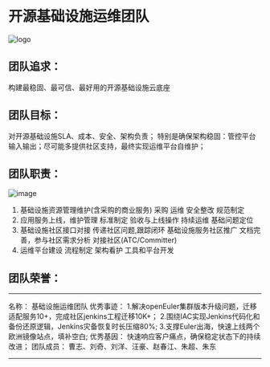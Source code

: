 # 开源基础设施运维团队
![logo](https://user-images.githubusercontent.com/57275663/177911985-0cd5a713-0360-4a4f-983a-306c5f968cb5.jpg)

## 团队追求： 
构建最稳固、最可信、最好用的开源基础设施云底座

## 团队目标：
对开源基础设施SLA、成本、安全、架构负责；
特别是确保架构稳固：管控平台输入输出；尽可能多提供社区支持，最终实现运维平台自维护；

## 团队职责：
![image](https://user-images.githubusercontent.com/57275663/177903702-5ce20eb4-bf0d-4fbd-aad7-8d297153d2d1.png)
  1. 基础设施资源管理维护(含采购的商业服务)
    采购
    运维
    安全整改
    规范制定
  2. 应用服务上线，维护管理
    标准制定
    验收与上线操作
    持续运维
    基础问题定位
  3. 基础设施社区接口对接
    传递社区问题,跟踪闭环
    基础设施服务社区推广
    文档完善，参与社区需求分析
    对接社区(ATC/Committer)
  4. 运维平台建设
    流程制定
    架构看护
    工具和平台开发

## 团队荣誉：
---------------------------
名称： 基础设施运维团队
优秀事迹：
1.解决openEuler集群版本升级问题，迁移适配服务10+，完成社区jenkins工程迁移10K+；
2.围绕IAC实现Jenkins代码化和备份还原逻辑，Jenkins灾备恢复时长压缩80%;
3.支撑Euler出海，快速上线两个欧洲镜像站点，填补空白;
优秀基因：
快速响应客户痛点，确保稳定状态下的持续改进；
团队成员：
曹志、刘奇、刘洋、汪豪、赵春江、朱超、朱东

---------------------------

